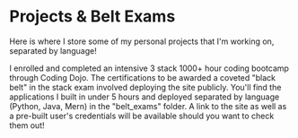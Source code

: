 # Projects & Belt Exams

Here is where I store some of my personal projects that I'm working on, separated by language!

I enrolled and completed an intensive 3 stack 1000+ hour coding bootcamp through Coding Dojo. The certifications to be awarded a coveted "black belt" in the stack exam involved deploying the site publicly. You'll find the applications I built in under 5 hours and deployed separated by language (Python, Java, Mern) in the "belt_exams" folder. A link to the site as well as a pre-built user's credentials will be available should you want to check them out!
